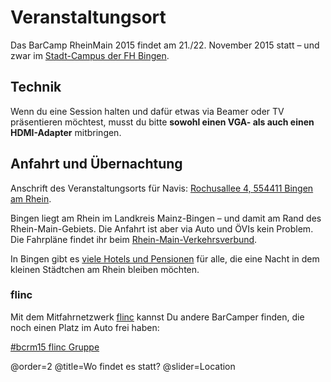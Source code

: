 # Veranstaltungsort

Das BarCamp RheinMain 2015 findet am 21./22. November 2015 statt – und zwar im [Stadt-Campus der FH Bingen](http://www.fh-bingen.de/hochschule/lage-und-anfahrt.html).

## Technik

Wenn du eine Session halten und dafür etwas via Beamer oder TV präsentieren möchtest, musst du bitte **sowohl einen VGA- als auch einen HDMI-Adapter** mitbringen. 

## Anfahrt und Übernachtung

Anschrift des Veranstaltungsorts für Navis: [Rochusallee 4, 554411 Bingen am Rhein](https://goo.gl/8YP2bU).

Bingen liegt am Rhein im Landkreis Mainz-Bingen – und damit am Rand des Rhein-Main-Gebiets. Die Anfahrt ist aber via Auto und ÖVIs kein Problem. Die Fahrpläne findet ihr beim [Rhein-Main-Verkehrsverbund](http://www.rmv.de/). 

In Bingen gibt es [viele Hotels und Pensionen](http://www.bingen.de/tourismus/touristische-angebote-und-service/uebernachten-in-bingen) für alle, die eine Nacht in dem kleinen Städtchen am Rhein bleiben möchten. 

### flinc

Mit dem Mitfahrnetzwerk [flinc](https://flinc.org) kannst Du andere BarCamper finden, die noch einen Platz im Auto frei haben:

<a href="https://flinc.org/groups/2397-barcamp-rheinmain-2015-bingen-21-22-11-2015" class="flincScheduleWidget" data-flinc-style="Grey" data-flinc-type="offer">#bcrm15 flinc Gruppe</a>

@order=2
@title=Wo findet es statt?
@slider=Location
